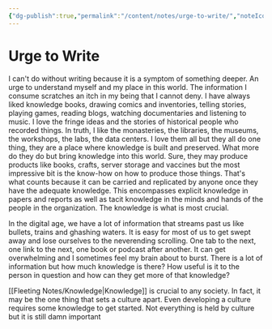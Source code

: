 ```yaml
---
{"dg-publish":true,"permalink":"/content/notes/urge-to-write/","noteIcon":""}
---
```


# Urge to Write

I can't do without writing because it is a symptom of something deeper. An urge to understand myself and my place in this world. The information I consume scratches an itch in my being that I cannot deny. I have always liked knowledge books, drawing comics and inventories, telling stories, playing games, reading blogs, watching documentaries and listening to music. I love the fringe ideas and the stories of historical people who recorded things. In truth, I like the monasteries, the libraries, the museums, the workshops, the labs, the data centers. I love them all but they all do one thing, they are a place where knowledge is built and preserved. What more do they do but bring knowledge into this world. Sure, they may produce products like books, crafts, server storage and vaccines but the most impressive bit is the know-how on how to produce those things. That's what counts because it can be carried and replicated by anyone once they have the adequate knowledge. This encompasses explicit knowledge in papers and reports as well as tacit knowledge in the minds and hands of the people in the organization. The knowledge is what is most crucial.  
  
In the digital age, we have a lot of information that streams past us like bullets, trains and ghashing waters. It is easy for most of us to get swept away and lose ourselves to the neverending scrolling. One tab to the next, one link to the next, one book or podcast after another. It can get overwhelming and I sometimes feel my brain about to burst. There is a lot of information but how much knowledge is there? How useful is it to the person in question and how can they get more of that knowledge?  
  
[[Fleeting Notes/Knowledge\|Knowledge]] is crucial to any society. In fact, it may be the one thing that sets a culture apart. Even developing a culture requires some knowledge to get started. Not everything is held by culture but it is still damn important